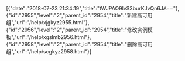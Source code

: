 [{"date":"2018-07-23 21:34:19","title":"tWJPAO9lvS3burKJvQn6JA=="},{"id":"2955","level":"2","parent_id":"2954","title":"新建高可用组","url":"/help/xjgkyz2955.html"},{"id":"2956","level":"2","parent_id":"2954","title":"修改实例模板","url":"/help/xgslmb2956.html"},{"id":"2958","level":"2","parent_id":"2954","title":"删除高可用组","url":"/help/scgkyz2958.html"}]
